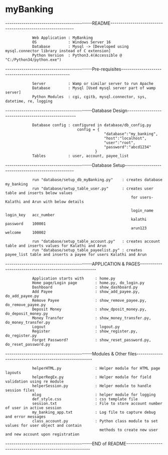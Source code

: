 # myBanking

-------------------------------------------README------------------------------------------------------------

                Web Application : MyBanking
				OS				: Windows Server 16
				Database		: Mysql -> [Developed using mysql.connector library instead of C extension] 
                Python Version  : Python3.4(Accessible @ "C:/Python34/python.exe")

-------------------------------------------Pre-requisites----------------------------------------------------

                Server			: Wamp or similar server to run Apache 
				Database 		: Mysql [Used mysql server part of wamp server]
				Python Modules	: cgi, cgitb, mysql.connector, sys, datetime, re, logging
				
-------------------------------------------Database Design----------------------------------------------------

				Database config	: configured in database/db_config.py
									config = {
												"database":"my_banking",
												"host":"localhost",
												"user":"root",
												"password":"abcd1234"
											}
				Tables			: user, account, payee_list

-------------------------------------------Database Setup----------------------------------------------------

				run "database/setup_db_myBanking.py"	: creates database my_banking 
				run "database/setup_table_user.py"		: creates user table and inserts below values 
															for users- Kalathi and Arun with below details
															
															login_name 		login_key 	acc_number 
															kalathi 		password 	100001
															arun123 		welcome 	100002
				
				run "database/setup_table_account.py"	: creates account table and inserts values for Kalathi and Arun
				run "database/setup_table_payeelist.py"	: creates payee_list table and inserts a payee for users Kalathi and Arun
				
-------------------------------------------APPLICATION & PAGES--------------------------------------------------------
				
				Application starts with		: home.py
				Home page/Login page		: home.py, do_login.py
				Dashboard					: show_dashboard.py
				Add Payee					: show_add_payee.py, do_add_payee.py
				Remove Payee				: show_remove_payee.py, do_remove_payee.py
				Deposit Money				: show_dposit_money.py, do_deposit_money.py
				Money Transfer				: show_money_transfer.py, do_money_transfer.py
				Logout						: logout.py
				Register					: show_register.py, do_register.py
				Forgot Password?			: show_reset_password.py, do_reset_password.py
						
-------------------------------------------Modules & Other files--------------------------------------------------------

				helperHTML.py				: Helper module for HTML page layouts
				helperRegEx.py				: Helper module for field validation using re module
				helperSession.py			: Helper module to handle session files
				mlog						: helper module for logging
				def_style.css				: css template file
				session.txt					: File to store account number of user in active session
				my_banking_app.txt			: Log file to capture debug and error messages
				class_account.py			: Python class module to set values for user object and contain
											  methods to create new user and new account upon registration
												
-------------------------------------------END of README------------------------------------------------------------
